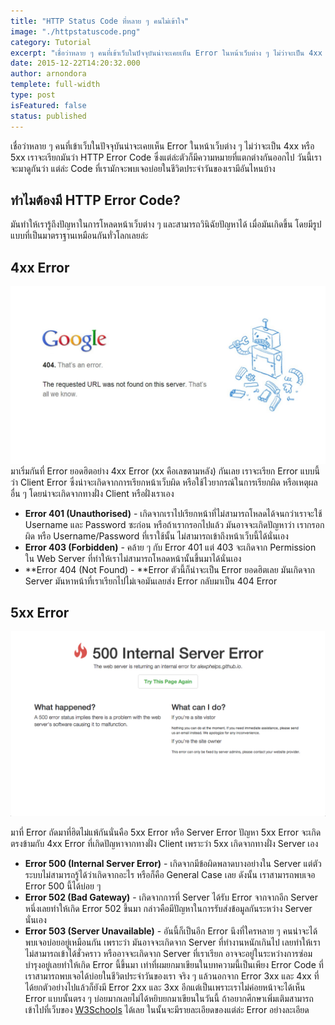 ```yaml
---
title: "HTTP Status Code ที่หลาย ๆ คนไม่เข้าใจ"
image: "./httpstatuscode.png"
category: Tutorial
excerpt: "เชื่อว่าหลาย ๆ คนที่เข้าเว็บในปัจจุบันน่าจะเคยเห็น Error ในหน้าเว็บต่าง ๆ ไม่ว่าจะเป็น 4xx หรือ 5xx เราจะเรียกมันว่า HTTP Error Code"
date: 2015-12-22T14:20:32.000
author: arnondora
templete: full-width
type: post
isFeatured: false
status: published
---
```


เชื่อว่าหลาย ๆ คนที่เข้าเว็บในปัจจุบันน่าจะเคยเห็น Error ในหน้าเว็บต่าง ๆ ไม่ว่าจะเป็น 4xx หรือ 5xx เราจะเรียกมันว่า HTTP Error Code ซึ่งแต่ล่ะตัวก็มีความหมายที่แตกต่างกันออกไป วันนี้เราจะมาดูกันว่า แต่ล่ะ Code ที่เรามักจะพบเจอบ่อยในชีวิตประจำวันของเรามีอันไหนบ้าง

## ทำไมต้องมี HTTP Error Code?
มันทำให้เรารู้ถึงปัญหาในการโหลดหน้าเว็บต่าง ๆ และสามารถวินิฉัยปัญหาได้ เมื่อมันเกิดขึ้น โดยมีรูปแบบที่เป็นมาตราฐานเหมือนกันทั่วโลกเลยล่ะ

## 4xx Error
![HTTP 400 Error](./http-status-1.jpg)
มาเริ่มกันที่ Error ยอดฮิตอย่าง 4xx Error (xx คือเลขตามหลัง) กันเลย เราจะเรียก Error แบบนี้ว่า Client Error ซึ่งน่าจะเกิดจากการเรียกหน้าเว็บผิด หรือใช้ไวยากรณ์ในการเรียกผิด หรือเหตุผลอื่น ๆ โดยน่าจะเกิดจากทางฝั่ง Client หรือฝั่งเราเอง

* **Error 401 (Unauthorised)** - เกิดจากเราไปเรียกหน้าที่ไม่สามารถโหลดได้จนกว่าเราจะใช้ Username และ Password ซะก่อน หรือถ้าเรากรอกไปแล้ว มันอาจจะเกิดปัญหาว่า เรากรอกผิด หรือ Username/Password ที่เราใช้นั้น ไม่สามารถเข้าถึงหน้าเว็บนี้ได้นั่นเอง
* **Error 403 (Forbidden)** - คล้าย ๆ กับ Error 401 แต่ 403 จะเกิดจาก Permission ใน Web Server ที่ทำให้เราไม่สามารถโหลดหน้านั้นขึ้นมาได้นั่นเอง
* **Error 404 (Not Found) - **Error ตัวนี้ก็น่าจะเป็น Error ยอดฮิตเลย มันเกิดจาก Server มันหาหน้าที่เราเรียกไปไม่เจอมันเลยส่ง Error กลับมาเป็น 404 Error

## 5xx Error

![HTTP 500 Error](./http-status-2.jpg)

มาที่ Error ถัดมาที่ฮิตไม่แพ้กันนั่นคือ 5xx Error หรือ Server Error ปัญหา 5xx Error จะเกิดตรงข้ามกับ 4xx Error ที่เกิดปัญหาจากทางฝั่ง Client เพราะว่า 5xx เกิดจากทางฝั่ง Server เอง

* **Error 500 (Internal Server Error)** - เกิดจากมีข้อผิดพลาดบางอย่างใน Server แต่ตัวระบบไม่สามารถรู้ได้ว่าเกิดจากอะไร หรือก็คือ General Case เลย ดังนั้น เราสามารถพบเจอ Error 500 นี้ได้บ่อย ๆ
* **Error 502 (Bad Gateway)** - เกิดจากการที่ Server ได้รับ Error จากจากอีก Server หนึ่งเลยทำให้เกิด Error 502 ขึ้นมา กล่าวคือมีปัญหาในการรับส่งข้อมูลกันระหว่าง Server นั่นเอง
* **Error 503 (Server Unavailable)** - อันนี้ก็เป็นอีก Error นึงที่ใครหลาย ๆ คนน่าจะได้พบเจอบ่อยอยู่เหมือนกัน เพราะว่า มันอาจจะเกิดจาก Server ที่ทำงานหนักเกินไป เลยทำให้เราไม่สามารถเข้าได้ชั่วคราว หรืออาจจะเกิดจาก Server ที่เราเรียก อาจจะอยู่ในระหว่างการซ่อมบำรุงอยู่เลยทำให้เกิด Error นี้ขึ้นมา
เท่าที่ผมยกมาเขียนในบทความนี้เป็นเพียง Error Code ที่เราสามารถพบเจอได้บ่อยในชีวิตประจำวันของเรา จริง ๆ แล้วนอกจาก Error 3xx และ 4xx ที่ได้ยกตัวอย่างไปแล้วก็ยังมี Error 2xx และ 3xx อีกแต่เป็นเพราะเราไม่ค่อยหน้าจะได้เห็น Error แบบนั้นตรง ๆ บ่อยมากเลยไม่ได้หยิบยกมาเขียนในวันนี้ ถ้าอยากศึกษาเพิ่มเติมสามารถเข้าไปที่เว็บของ [W3Schools][2] ได้เลย ในนั้นจะมีรายละเอียดของแต่ล่ะ Error อย่างละเอียด

[2]: http://www.w3schools.com/tags/ref_httpmessages.asp
